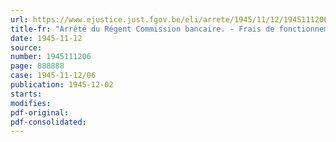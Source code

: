 ```yaml
---
url: https://www.ejustice.just.fgov.be/eli/arrete/1945/11/12/1945111206/justel
title-fr: "Arrêté du Régent Commission bancaire. - Frais de fonctionnement"
date: 1945-11-12
source:
number: 1945111206
page: 888888
case: 1945-11-12/06
publication: 1945-12-02
starts:
modifies:
pdf-original:
pdf-consolidated:
---
```


